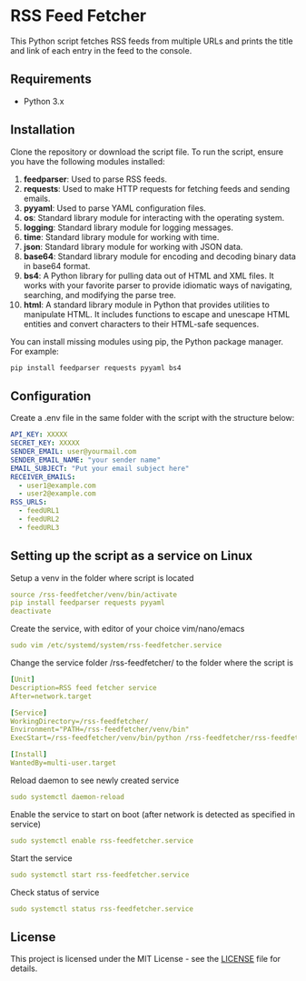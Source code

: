 # RSS Feed Fetcher

This Python script fetches RSS feeds from multiple URLs and prints the title and link of each entry in the feed to the console.

## Requirements

- Python 3.x

## Installation

Clone the repository or download the script file.
To run the script, ensure you have the following modules installed:

01. **feedparser**: Used to parse RSS feeds.
02. **requests**: Used to make HTTP requests for fetching feeds and sending emails.
03. **pyyaml**: Used to parse YAML configuration files.
04. **os**: Standard library module for interacting with the operating system.
05. **logging**: Standard library module for logging messages.
06. **time**: Standard library module for working with time.
07. **json**: Standard library module for working with JSON data.
08. **base64**: Standard library module for encoding and decoding binary data in base64 format.
09. **bs4**: A Python library for pulling data out of HTML and XML files. It works with your favorite parser to provide idiomatic ways of navigating, searching, and modifying the parse tree.
10. **html**: A standard library module in Python that provides utilities to manipulate HTML. It includes functions to escape and unescape HTML entities and convert characters to their HTML-safe sequences.

You can install missing modules using pip, the Python package manager. For example:

```bash
pip install feedparser requests pyyaml bs4
```

## Configuration

Create a .env file in the same folder with the script with the structure below:
```yaml
API_KEY: XXXXX
SECRET_KEY: XXXXX
SENDER_EMAIL: user@yourmail.com
SENDER_EMAIL_NAME: "your sender name"
EMAIL_SUBJECT: "Put your email subject here"
RECEIVER_EMAILS:
  - user1@example.com
  - user2@example.com
RSS_URLS:
  - feedURL1
  - feedURL2
  - feedURL3
```
## Setting up the script as a service on Linux
Setup a venv in the folder where script is located
```yaml
source /rss-feedfetcher/venv/bin/activate
pip install feedparser requests pyyaml
deactivate
```
Create the service, with editor of your choice vim/nano/emacs
```yaml
sudo vim /etc/systemd/system/rss-feedfetcher.service
```

Change the service folder /rss-feedfetcher/ to the folder where the script is
```yaml
[Unit]
Description=RSS feed fetcher service
After=network.target

[Service]
WorkingDirectory=/rss-feedfetcher/
Environment="PATH=/rss-feedfetcher/venv/bin"
ExecStart=/rss-feedfetcher/venv/bin/python /rss-feedfetcher/rss-feedfetcher.py

[Install]
WantedBy=multi-user.target
```

Reload daemon to see newly created service
```yaml
sudo systemctl daemon-reload
```
Enable the service to start on boot (after network is detected as specified in service)
```yaml
sudo systemctl enable rss-feedfetcher.service
```
Start the service
```yaml
sudo systemctl start rss-feedfetcher.service
```
Check status of service
```yaml
sudo systemctl status rss-feedfetcher.service
```



## License

This project is licensed under the MIT License - see the [LICENSE](LICENSE) file for details.
